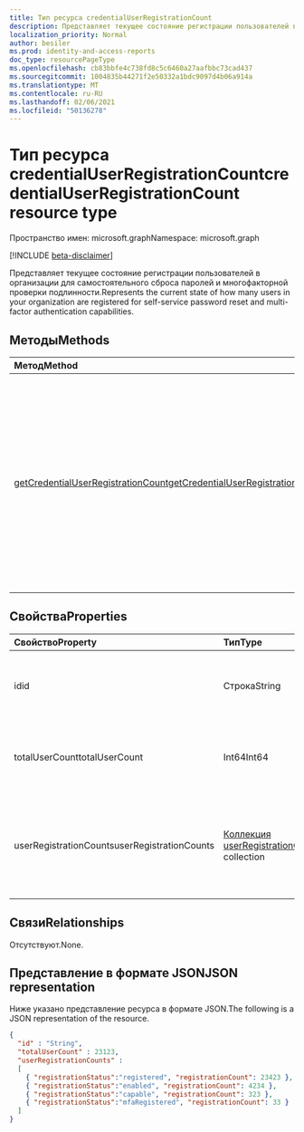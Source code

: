 ```yaml
---
title: Тип ресурса credentialUserRegistrationCount
description: Представляет текущее состояние регистрации пользователей в организации для самостоятельного сброса паролей и многофакторной проверки подлинности.
localization_priority: Normal
author: besiler
ms.prod: identity-and-access-reports
doc_type: resourcePageType
ms.openlocfilehash: cb83bbfe4c738fd8c5c6460a27aafbbc73cad437
ms.sourcegitcommit: 1004835b44271f2e50332a1bdc9097d4b06a914a
ms.translationtype: MT
ms.contentlocale: ru-RU
ms.lasthandoff: 02/06/2021
ms.locfileid: "50136278"
---
```

# <a name="credentialuserregistrationcount-resource-type"></a><span data-ttu-id="8a4ec-103">Тип ресурса credentialUserRegistrationCount</span><span class="sxs-lookup"><span data-stu-id="8a4ec-103">credentialUserRegistrationCount resource type</span></span>

<span data-ttu-id="8a4ec-104">Пространство имен: microsoft.graph</span><span class="sxs-lookup"><span data-stu-id="8a4ec-104">Namespace: microsoft.graph</span></span>

[!INCLUDE [beta-disclaimer](../../includes/beta-disclaimer.md)]

<span data-ttu-id="8a4ec-105">Представляет текущее состояние регистрации пользователей в организации для самостоятельного сброса паролей и многофакторной проверки подлинности.</span><span class="sxs-lookup"><span data-stu-id="8a4ec-105">Represents the current state of how many users in your organization are registered for self-service password reset and multi-factor authentication capabilities.</span></span>

## <a name="methods"></a><span data-ttu-id="8a4ec-106">Методы</span><span class="sxs-lookup"><span data-stu-id="8a4ec-106">Methods</span></span>

| <span data-ttu-id="8a4ec-107">Метод</span><span class="sxs-lookup"><span data-stu-id="8a4ec-107">Method</span></span>       | <span data-ttu-id="8a4ec-108">Возвращаемый тип</span><span class="sxs-lookup"><span data-stu-id="8a4ec-108">Return Type</span></span> | <span data-ttu-id="8a4ec-109">Описание</span><span class="sxs-lookup"><span data-stu-id="8a4ec-109">Description</span></span> |
|:-------------|:------------|:------------|
| [<span data-ttu-id="8a4ec-110">getCredentialUserRegistrationCount</span><span class="sxs-lookup"><span data-stu-id="8a4ec-110">getCredentialUserRegistrationCount</span></span>](../api/reportroot-getcredentialuserregistrationcount.md) | <span data-ttu-id="8a4ec-111">Коллекция credentialUserRegistrationCount</span><span class="sxs-lookup"><span data-stu-id="8a4ec-111">credentialUserRegistrationCount collection</span></span> | <span data-ttu-id="8a4ec-112">Фиксируйте текущее состояние регистрации пользователей в организации для самостоятельного сброса паролей и многофакторной проверки подлинности (MFA).</span><span class="sxs-lookup"><span data-stu-id="8a4ec-112">Report the current state of how many users in your organization are registered for self-service password reset and multi-factor authentication (MFA) capabilities.</span></span> |

## <a name="properties"></a><span data-ttu-id="8a4ec-113">Свойства</span><span class="sxs-lookup"><span data-stu-id="8a4ec-113">Properties</span></span>

| <span data-ttu-id="8a4ec-114">Свойство</span><span class="sxs-lookup"><span data-stu-id="8a4ec-114">Property</span></span>     | <span data-ttu-id="8a4ec-115">Тип</span><span class="sxs-lookup"><span data-stu-id="8a4ec-115">Type</span></span>        | <span data-ttu-id="8a4ec-116">Описание</span><span class="sxs-lookup"><span data-stu-id="8a4ec-116">Description</span></span> |
|:-------------|:------------|:------------|
| <span data-ttu-id="8a4ec-117">id</span><span class="sxs-lookup"><span data-stu-id="8a4ec-117">id</span></span> | <span data-ttu-id="8a4ec-118">Строка</span><span class="sxs-lookup"><span data-stu-id="8a4ec-118">String</span></span> | <span data-ttu-id="8a4ec-119">Уникальный идентификатор действия.</span><span class="sxs-lookup"><span data-stu-id="8a4ec-119">The unique identifier for the activity.</span></span> <span data-ttu-id="8a4ec-120">Только для чтения.</span><span class="sxs-lookup"><span data-stu-id="8a4ec-120">Read-only.</span></span> |
| <span data-ttu-id="8a4ec-121">totalUserCount</span><span class="sxs-lookup"><span data-stu-id="8a4ec-121">totalUserCount</span></span> | <span data-ttu-id="8a4ec-122">Int64</span><span class="sxs-lookup"><span data-stu-id="8a4ec-122">Int64</span></span> | <span data-ttu-id="8a4ec-123">Предоставляет общее количество пользователей в клиенте.</span><span class="sxs-lookup"><span data-stu-id="8a4ec-123">Provides the total user count in the tenant.</span></span> |
| <span data-ttu-id="8a4ec-124">userRegistrationCounts</span><span class="sxs-lookup"><span data-stu-id="8a4ec-124">userRegistrationCounts</span></span> | <span data-ttu-id="8a4ec-125">[Коллекция userRegistrationCount](userregistrationcount.md)</span><span class="sxs-lookup"><span data-stu-id="8a4ec-125">[userRegistrationCount](userregistrationcount.md) collection</span></span> | <span data-ttu-id="8a4ec-126">Коллекция сведений о регистрации и состоянии для пользователей в клиенте.</span><span class="sxs-lookup"><span data-stu-id="8a4ec-126">A collection of registration count and status information for users in your tenant.</span></span> |

## <a name="relationships"></a><span data-ttu-id="8a4ec-127">Связи</span><span class="sxs-lookup"><span data-stu-id="8a4ec-127">Relationships</span></span>

<span data-ttu-id="8a4ec-128">Отсутствуют.</span><span class="sxs-lookup"><span data-stu-id="8a4ec-128">None.</span></span>

## <a name="json-representation"></a><span data-ttu-id="8a4ec-129">Представление в формате JSON</span><span class="sxs-lookup"><span data-stu-id="8a4ec-129">JSON representation</span></span>

<span data-ttu-id="8a4ec-130">Ниже указано представление ресурса в формате JSON.</span><span class="sxs-lookup"><span data-stu-id="8a4ec-130">The following is a JSON representation of the resource.</span></span>

<!-- {
  "blockType": "resource",
  "optionalProperties": [

  ],
  "@odata.type": "microsoft.graph.credentialUserRegistrationCount",
  "baseType": "",
  "keyProperty": "id"
}-->

```json
{
  "id" : "String",
  "totalUserCount" : 23123,
  "userRegistrationCounts" :
  [
    { "registrationStatus":"registered", "registrationCount": 23423 },
    { "registrationStatus":"enabled", "registrationCount": 4234 },
    { "registrationStatus":"capable", "registrationCount": 323 },
    { "registrationStatus":"mfaRegistered", "registrationCount": 33 }
  ]
}
```

<!-- uuid: 16cd6b66-4b1a-43a1-adaf-3a886856ed98
2019-02-04 14:57:30 UTC -->
<!-- {
  "type": "#page.annotation",
  "description": "credentialUserRegistrationCount resource",
  "keywords": "",
  "section": "documentation",
  "tocPath": ""
}-->

